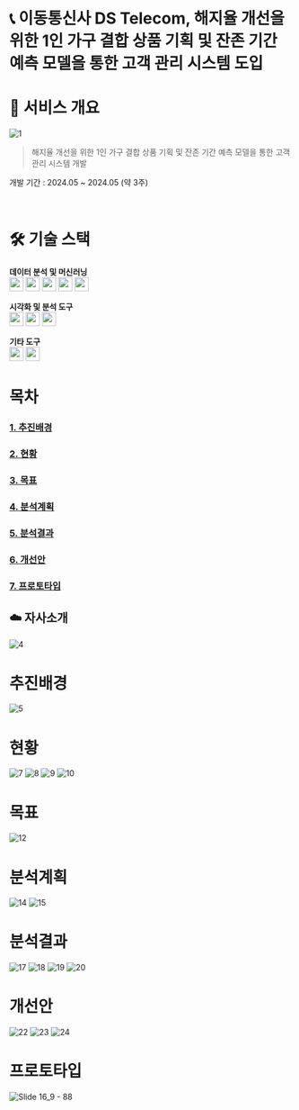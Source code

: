 # 📞 이동통신사 DS Telecom, 해지율 개선을 위한 1인 가구 결합 상품 기획 및 잔존 기간 예측 모델을 통한 고객 관리 시스템 도입

# 📌 서비스 개요
![1](https://github.com/HRHRHRSSS/telecom_data_project/assets/138752144/4d2cd0cd-b5f5-467b-9f45-5c38122cf443)
>  해지율 개선을 위한 1인 가구 결합 상품 기획 및 잔존 기간 예측 모델을 통한 고객 관리 시스템 개발

개발 기간 : 2024.05 ~ 2024.05 (약 3주)

<br>

# 🛠️ 기술 스택
**데이터 분석 및 머신러닝**
<br/>
<img src="https://img.shields.io/badge/python-3776AB?style=for-the-badge&logo=python&logoColor=white" width="auto" height="25">
<img src="https://img.shields.io/badge/scikitlearn-F7931E?style=for-the-badge&logo=scikit-learn&logoColor=white" width="auto" height="25">
<img src="https://img.shields.io/badge/pandas-150458?style=for-the-badge&logo=pandas&logoColor=white" width="auto" height="25">
<img src="https://img.shields.io/badge/numpy-013243?style=for-the-badge&logo=numpy&logoColor=white" width="auto" height="25">
<img src="https://img.shields.io/badge/jupyter-F37626?style=for-the-badge&logo=jupyter&logoColor=white" width="auto" height="25">


**시각화 및 분석 도구**
<br/>
<img src="https://img.shields.io/badge/plotly-3F4F75?style=for-the-badge&logo=plotly&logoColor=white" width="auto" height="25">
<img src="https://img.shields.io/badge/seaborn-388E3C?style=for-the-badge&logo=seaborn&logoColor=white" width="auto" height="25">
<img src="https://img.shields.io/badge/matplotlib-3776AB?style=for-the-badge&logo=matplotlib&logoColor=white" width="auto" height="25">

**기타 도구**
<br/>
<img src="https://img.shields.io/badge/canva-00C4CC?style=for-the-badge&logo=canva&logoColor=white" width="auto" height="25">
<img src="https://img.shields.io/badge/github-181717?style=for-the-badge&logo=github&logoColor=white" width="auto" height="25">
<br/>

# 목차

### [**1. 추진배경**](#추진배경)

### [**2. 현황**](#현황)

### [**3. 목표**](#목표)

### [**4. 분석계획**](#분석계획)

### [**5. 분석결과**](#분석결과)

### [**6. 개선안**](#개선안)

### [**7. 프로토타입**](#프로토타입)


## ☁️ 자사소개
![4](https://github.com/HRHRHRSSS/telecom_data_project/assets/138752144/3b64c6d4-11ca-4cc0-a89d-13893da2d8c1)

# 추진배경
![5](https://github.com/HRHRHRSSS/telecom_data_project/assets/138752144/e04cea84-235e-4997-bf87-2a1d4257ffcd)

# 현황
![7](https://github.com/HRHRHRSSS/telecom_data_project/assets/138752144/e3e7eb57-ab95-4f20-8e58-386e842d003f)
![8](https://github.com/HRHRHRSSS/telecom_data_project/assets/138752144/ddffd96f-725f-45e3-ac2f-c51ed77b686b)
![9](https://github.com/HRHRHRSSS/telecom_data_project/assets/138752144/30fdad2d-b888-4345-8454-2d07e51e4b11)
![10](https://github.com/HRHRHRSSS/telecom_data_project/assets/138752144/ea8c91f3-cf70-4b82-b8dd-656d130c69e6)

# 목표
![12](https://github.com/HRHRHRSSS/telecom_data_project/assets/138752144/37bce055-1694-4c67-963e-bf4b8c338c73)

# 분석계획
![14](https://github.com/HRHRHRSSS/telecom_data_project/assets/138752144/dc3de5b0-5f0d-4536-8afc-9b80f5d236c9)
![15](https://github.com/HRHRHRSSS/telecom_data_project/assets/138752144/862ec4d9-9fc9-4fc0-99b8-7f31a04550c4)

# 분석결과
![17](https://github.com/HRHRHRSSS/telecom_data_project/assets/138752144/d0f5b567-c943-4742-a128-710073c461e2)
![18](https://github.com/HRHRHRSSS/telecom_data_project/assets/138752144/e65d6534-8c59-4785-b3e4-fcf5285da05d)
![19](https://github.com/HRHRHRSSS/telecom_data_project/assets/138752144/7afec787-57b2-4376-a880-5378ccef147d)
![20](https://github.com/HRHRHRSSS/telecom_data_project/assets/138752144/19407278-1062-4a5a-bc06-f02fce402011)

# 개선안
![22](https://github.com/HRHRHRSSS/telecom_data_project/assets/138752144/cb61e060-83e0-4546-9d7b-d3ccc54555f7)
![23](https://github.com/HRHRHRSSS/telecom_data_project/assets/138752144/39b9815b-d710-4ef0-bec4-a95aceeb5b61)
![24](https://github.com/HRHRHRSSS/telecom_data_project/assets/138752144/792dc7e8-ad50-48c3-8a92-b7ef92d32ace)

# 프로토타입
![Slide 16_9 - 88](https://github.com/HRHRHRSSS/telecom_data_project/assets/138752144/c26976f6-41fd-4935-89ff-28a99a45bdb3)
